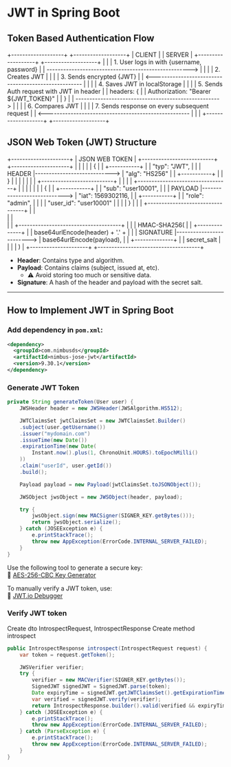 # JWT in Spring Boot

## Token Based Authentication Flow

+-------------------+                                    +-------------------+
|      CLIENT       |                                    |      SERVER       |
+-------------------+                                    +-------------------+
        |                                                       |
        | 1. User logs in with {username, password}             |
        | ----------------------------------------------------> |
        |                                                       |
        |                                     2. Creates JWT     |
        |                                                       |
        | 3. Sends encrypted {JWT}                               |
        | <---------------------------------------------------- |
        |                                                       |
        | 4. Saves JWT in localStorage                           |
        |                                                       |
        | 5. Sends Auth request with JWT in header               |
        |   headers: {                                           |
        |     Authorization: "Bearer ${JWT_TOKEN}"              |
        |   }                                                   |
        | ----------------------------------------------------> |
        |                                                       |
        |                                     6. Compares JWT    |
        |                                                       |
        | 7. Sends response on every subsequent request          |
        | <---------------------------------------------------- |
        |                                                       |
+-------------------+                                    +-------------------+

## JSON Web Token (JWT) Structure
+---------------------+
|   JSON WEB TOKEN    |                       +--------------------------+
+---------------------+                       |                          |
|                     |                       |     {                    |
|  +-----------+      |                       |         "typ": "JWT",    |
|  |  HEADER   |----------------------------> |         "alg": "HS256"   |
|  +-----------+      |                       |     }                    |
|                     |                       |                          |
|                     |                       +--------------------------+
|                     |
|                     |                       +---------------------------------+
|                     |                       |                                 |
|                     |                       |     {                           |
|  +-----------+      |                       |       "sub": "user10001",       |
|  |  PAYLOAD  |----------------------------> |       "iat": 1569302116,        |
|  +-----------+      |                       |       "role": "admin",          |
|                     |                       |       "user_id": "user10001"    |
|                     |                       |     }                           |
|                     |                       +---------------------------------+
|                     |          
|                     |     
|                     |                       +-------------------------------------+
|                     |                       |   HMAC-SHA256(                      |
|  +--------------+   |                       |     base64urlEncode(header) + '.' + |
|  |  SIGNATURE   |-------------------------> |     base64urlEncode(payload),       |
|  +--------------+   |                       |     secret_salt                     |
|                     |                       |   )                                 |
+---------------------+                       +-------------------------------------+

- **Header**: Contains type and algorithm.
- **Payload**: Contains claims (subject, issued at, etc).
  - ⚠ Avoid storing too much or sensitive data.
- **Signature**: A hash of the header and payload with the secret salt.

---

## How to Implement JWT in Spring Boot

### Add dependency in `pom.xml`:
```xml
<dependency>
  <groupId>com.nimbusds</groupId>
  <artifactId>nimbus-jose-jwt</artifactId>
  <version>9.30.1</version>
</dependency>
```

### Generate JWT Token
```java
private String generateToken(User user) {
    JWSHeader header = new JWSHeader(JWSAlgorithm.HS512);

    JWTClaimsSet jwtClaimsSet = new JWTClaimsSet.Builder()
    .subject(user.getUsername())
    .issuer("mydomain.com")
    .issueTime(new Date())
    .expirationTime(new Date(
        Instant.now().plus(1, ChronoUnit.HOURS).toEpochMilli()
    ))
    .claim("userId", user.getId())
    .build();

    Payload payload = new Payload(jwtClaimsSet.toJSONObject());

    JWSObject jwsObject = new JWSObject(header, payload);

    try {
        jwsObject.sign(new MACSigner(SIGNER_KEY.getBytes()));
        return jwsObject.serialize();
    } catch (JOSEException e) {
        e.printStackTrace();
        throw new AppException(ErrorCode.INTERNAL_SERVER_FAILED);
    }
}
```
Use the following tool to generate a secure key:  
🔗 [AES-256-CBC Key Generator](https://generate-random.org/encryption-key-generator?count=1&bytes=32&cipher=aes-256-cbc)

To manually verify a JWT token, use:  
🔗 [JWT.io Debugger](https://jwt.io/)

### Verify JWT token
Create dto IntrospectRequest, IntrospectResponse
Create method introspect
```java
public IntrospectResponse introspect(IntrospectRequest request) {
    var token = request.getToken();

    JWSVerifier verifier;
    try {
        verifier = new MACVerifier(SIGNER_KEY.getBytes());
        SignedJWT signedJWT = SignedJWT.parse(token);
        Date expiryTime = signedJWT.getJWTClaimsSet().getExpirationTime();
        var verified = signedJWT.verify(verifier);
        return IntrospectResponse.builder().valid(verified && expiryTime.after(new Date())).build();
    } catch (JOSEException e) {
        e.printStackTrace();
        throw new AppException(ErrorCode.INTERNAL_SERVER_FAILED);
    } catch (ParseException e) {
        e.printStackTrace();
        throw new AppException(ErrorCode.INTERNAL_SERVER_FAILED);
    }
}
```